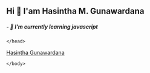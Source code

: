 ## Hi 👋 I'am Hasintha M. Gunawardana

##### - 🌱 I’m currently learning javascript

<!--
**HasinthaM/HasinthaM** is a ✨ _special_ ✨ repository because its `README.md` (this file) appears on your GitHub profile.

Here are some ideas to get you started:

- 🔭 I’m currently working on ...
- 🌱 I’m currently learning javascript
- 👯 I’m looking to collaborate on ...
- 🤔 I’m looking for help with ...
- 💬 Ask me about ...
- 📫 How to reach me: ...
- 😄 Pronouns: ...
- ⚡ Fun fact: ...
-->
<!DOCTYPE html>
<html>
  
  <head>

   
    </head>
  <body>
<script src="https://platform.linkedin.com/badges/js/profile.js" async defer type="text/javascript"></script>
 <div class="badge-base LI-profile-badge" data-locale="en_US" data-size="medium" data-theme="dark" data-type="VERTICAL" data-vanity="hasintha-gunawardana-269a04292" data-version="v1"><a class="badge-base__link LI-simple-link" href="https://lk.linkedin.com/in/hasintha-gunawardana-269a04292?trk=profile-badge">Hasintha Gunawardana</a></div>


    </body>
</html>
